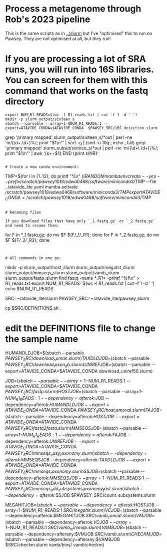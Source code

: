 # Process a metagenome through Rob's 2023 pipeline

This is the same scripts as in [../slurm](../slurm) but I've "optimised" this to run on Pawsey. They are not optimised at all, but they run!


# If you are processing a lot of SRA runs, you will run into 16S libraries. You can screen for them with this command that works on the fastq directory

```
export NUM_R1_READS=$(wc -l R1_reads.txt | cut -f 1 -d ' ')
mkdir -p slurm_output/sixteen_s
sbatch --parsable --array=1-$NUM_R1_READS:1 --export=ATAVIDE_CONDA=$ATAVIDE_CONDA  $PAWSEY_SRC/16S_detection.slurm

```
grep 'primary mapped' slurm_output/sixteen_s/*out | perl -ne 'm/(\d+\.\d+)\%/; print "$1\n"' | sort -g | (sed -u 10q ; echo ; tail)
grep 'primary mapped' slurm_output/sixteen_s/*out | perl -ne 'm/(\d+\.\d+)\%/; print "$1\n"' | awk '{s+=$1} END {print s/NR}'
```

# Create a new conda environment:

```
TMP=$(for i in {1..12}; do printf "%x" $((RANDOM % 16)); done)
mamba env create --yes --prefix /scratch/pawsey1018/edwa0468/software/miniconda3/$TMP --file ../atavide_lite.yaml
mamba activate /scratch/pawsey1018/edwa0468/software/miniconda3/$TMP
export ATAVIDE_CONDA=/scratch/pawsey1018/edwa0468/software/miniconda3/$TMP
```

# Renaming files

If you download files that have only `_1.fastq.gz` or `_2.fastq.gz` and need to rename them:

```
for F in *_1.fastq.gz; do mv $F ${F/_1/_R1}; done
for F in *_2.fastq.gz; do mv $F ${F/_2/_R2}; done
```


# All commands in one go:

```
mkdir -p slurm_output/host_slurm  slurm_output/megahit_slurm  slurm_output/mmseqs_slurm  slurm_output/vamb_slurm slurm_output/fastp_slurm
find fastq -name \*_R1\* -printf "%f\n" > R1_reads.txt
export NUM_R1_READS=$(wc -l R1_reads.txt | cut -f 1 -d ' ')
echo $NUM_R1_READS

SRC=~/atavide_lite/slurm
PAWSEY_SRC=~/atavide_lite/pawsey_slurm

cp $SRC/DEFINITIONS.sh .

# edit the DEFINITIONS file to change the sample name

HUMANDLDJOB=$(sbatch --parsable $PAWSEY_SRC/download_human.slurm)
TAXDLDJOB=$(sbatch --parsable $PAWSEY_SRC/download_taxon_db.slurm)
UNIREFJOB=$(sbatch --parsable --export=ATAVIDE_CONDA=$ATAVIDE_CONDA download_uniref50.slurm)

JOB=$(sbatch --parsable --array=1-$NUM_R1_READS:1 --export=ATAVIDE_CONDA=$ATAVIDE_CONDA $PAWSEY_SRC/fastp.slurm)
HOSTJOB=$(sbatch --parsable --array=1-$NUM_R1_READS:1 --dependency=afterok:$JOB --dependency=afterok:$HUMANDLDJOB --export=ATAVIDE_CONDA=$ATAVIDE_CONDA $PAWSEY_SRC/host_removal.slurm)
FAJOB=$(sbatch --parsable --dependency=afterok:$HOSTJOB --export=ATAVIDE_CONDA=$ATAVIDE_CONDA  $PAWSEY_SRC/fastq2fasta.slurm)
MMSEQSJOB=$(sbatch --parsable --array=1-$NUM_R1_READS:1 --dependency=afterok:$FAJOB --dependency=afterok:$UNIREFJOB --export=ATAVIDE_CONDA=$ATAVIDE_CONDA  $PAWSEY_SRC/mmseqs_easy_taxonomy.slurm)
sbatch --dependency=afterok:$MMSEQSJOB --dependency=afterok:$TAXDLDJOB --export=ATAVIDE_CONDA=$ATAVIDE_CONDA  $PAWSEY_SRC/mmseqs_taxonomy.slurm
SSJOB=$(sbatch --parsable --dependency=afterok:$MMSEQSJOB --array=1-$NUM_R1_READS:1 --export=ATAVIDE_CONDA=$ATAVIDE_CONDA   $PAWSEY_SRC/mmseqs_add_subsystems_taxonomy_fast.slurm)
sbatch --dependency=afterok:$SSJOB $PAWSEY_SRC/count_subsystems.slurm

MEGAHITJOB=$(sbatch  --parsable --dependency=afterok:$HOSTJOB --array=1-$NUM_R1_READS:1 $SRC/megahit.slurm)
VCJOB=$(sbatch --parsable --dependency=afterok:$MEGAHITJOB $SRC/vamb_concat.slurm)
VMJOB=$(sbatch --parsable  --dependency=afterok:$VCJOB --array=1-$NUM_R1_READS:1 $SRC/vamb_minimap.slurm)
VAMBJOB=$(sbatch --parsable --dependency=afterany:$VMJOB $SRC/vamb.slurm)
CHECKMJOB=$(sbatch --parsable --dependency=afterany:$VAMBJOB $SRC/checkm.slurm vamb/bins/ vamb/checkm)

```



